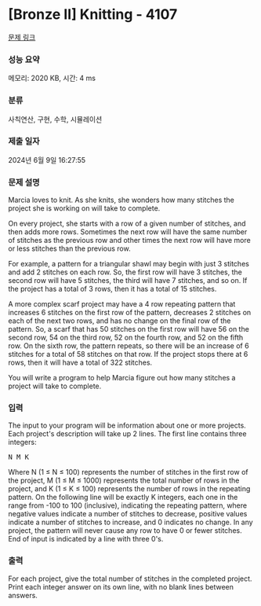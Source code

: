 # [Bronze II] Knitting - 4107 

[문제 링크](https://www.acmicpc.net/problem/4107) 

### 성능 요약

메모리: 2020 KB, 시간: 4 ms

### 분류

사칙연산, 구현, 수학, 시뮬레이션

### 제출 일자

2024년 6월 9일 16:27:55

### 문제 설명

<p>Marcia loves to knit. As she knits, she wonders how many stitches the project she is working on will take to complete.</p>

<p>On every project, she starts with a row of a given number of stitches, and then adds more rows. Sometimes the next row will have the same number of stitches as the previous row and other times the next row will have more or less stitches than the previous row.</p>

<p>For example, a pattern for a triangular shawl may begin with just 3 stitches and add 2 stitches on each row. So, the first row will have 3 stitches, the second row will have 5 stitches, the third will have 7 stitches, and so on. If the project has a total of 3 rows, then it has a total of 15 stitches.</p>

<p>A more complex scarf project may have a 4 row repeating pattern that increases 6 stitches on the first row of the pattern, decreases 2 stitches on each of the next two rows, and has no change on the final row of the pattern. So, a scarf that has 50 stitches on the first row will have 56 on the second row, 54 on the third row, 52 on the fourth row, and 52 on the fifth row. On the sixth row, the pattern repeats, so there will be an increase of 6 stitches for a total of 58 stitches on that row. If the project stops there at 6 rows, then it will have a total of 322 stitches.</p>

<p>You will write a program to help Marcia figure out how many stitches a project will take to complete.</p>

### 입력 

 <p>The input to your program will be information about one or more projects. Each project's description will take up 2 lines. The first line contains three integers:</p>

<pre>N M K</pre>

<p>Where N (1 ≤ N ≤ 100) represents the number of stitches in the first row of the project, M (1 ≤ M ≤ 1000) represents the total number of rows in the project, and K (1 ≤ K ≤ 100) represents the number of rows in the repeating pattern. On the following line will be exactly K integers, each one in the range from -100 to 100 (inclusive), indicating the repeating pattern, where negative values indicate a number of stitches to decrease, positive values indicate a number of stitches to increase, and 0 indicates no change. In any project, the pattern will never cause any row to have 0 or fewer stitches. End of input is indicated by a line with three 0's.</p>

### 출력 

 <p>For each project, give the total number of stitches in the completed project. Print each integer answer on its own line, with no blank lines between answers.</p>

